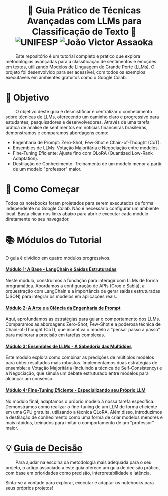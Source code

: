 <h1 align="center"> 🤖 Guia Prático de Técnicas Avançadas com LLMs para Classificação de Texto 🤖 <br>
  <img src="https://img.shields.io/badge/UNIFESP-Universidade%20Federal%20de%20S%C3%A3o%20Paulo-215a36" alt="UNIFESP">
  <img src="https://img.shields.io/badge/Jo%C3%A3o%20Assaoka,%20Lilian%20Berton-2025.1-215a36" alt="João Victor Assaoka">
</h1>

&emsp;&emsp; Este repositório é um tutorial completo e prático que explora metodologias avançadas para a classificação de sentimentos e emoções em textos, utilizando Modelos de Linguagem de Grande Porte (LLMs). O projeto foi desenvolvido para ser acessível, com todos os exemplos executáveis em ambientes gratuitos como o Google Colab.

# 🎯 Objetivo
&emsp;&emsp; O objetivo deste guia é desmistificar e centralizar o conhecimento sobre técnicas de LLMs, oferecendo um caminho claro e progressivo para estudantes, pesquisadores e desenvolvedores. Através de uma tarefa prática de análise de sentimentos em notícias financeiras brasileiras, demonstramos e comparamos abordagens como:
- Engenharia de Prompt: Zero-Shot, Few-Shot e Chain-of-Thought (CoT).
- Ensembles de LLMs: Votação Majoritária e Negociação entre modelos.
- Fine-Tuning Eficiente: Ajuste fino com QLoRA (Quantized Low-Rank Adaptation).
- Destilação de Conhecimento: Treinamento de um modelo menor a partir de um modelo "professor" maior.

# 🚀 Como Começar
Todos os notebooks foram projetados para serem executados de forma independente no Google Colab. Não é necessário configurar um ambiente local. Basta clicar nos links abaixo para abrir e executar cada módulo diretamente no seu navegador.

# 📚 Módulos do Tutorial
O guia é dividido em quatro módulos progressivos.

#### [Módulo 1: A Base - LangChain e Saídas Estruturadas](Módulo_1_LangChain_e_Saídas_Estruturadas.ipynb)
Neste módulo, construímos a fundação para interagir com LLMs de forma programática. Abordamos a configuração de APIs (Groq e Sabiá), a orquestração com LangChain e a importância de gerar saídas estruturadas (JSON) para integrar os modelos em aplicações reais.

#### [Módulo 2: A Arte e a Ciência da Engenharia de Prompt](Módulo_2_Arte_e_Ciência_da_Engenharia_de_Prompt.ipynb)
Aqui, aprofundamos as estratégias para guiar o comportamento dos LLMs. Comparamos as abordagens Zero-Shot, Few-Shot e a poderosa técnica de Chain-of-Thought (CoT), que incentiva o modelo a "pensar passo a passo" para melhorar a precisão em tarefas complexas.

#### [Módulo 3: Ensembles de LLMs - A Sabedoria das Multidões](Módulo_3_Ensembles_de_LLMs_A_Sabedoria_das_Multidões.ipynb)
Este módulo explora como combinar as predições de múltiplos modelos para obter resultados mais robustos. Implementamos duas estratégias de ensemble: a Votação Majoritária (incluindo a técnica de Self-Consistency) e a Negociação, que simula um debate estruturado entre modelos para alcançar um consenso.

#### [Módulo 4: Fine-Tuning Eficiente - Especializando seu Próprio LLM](Módulo_4_Fine_Tuning_Eficiente_Especializando_seu_Proprio_LLM.ipynb)
No módulo final, adaptamos o próprio modelo à nossa tarefa específica. Demonstramos como realizar o fine-tuning de um LLM de forma eficiente em uma GPU gratuita, utilizando a técnica QLoRA. Além disso, introduzimos a destilação de conhecimento como uma forma de criar modelos menores e mais rápidos, treinados para imitar o comportamento de um "professor" maior.

# 💡 [Guia de Decisão](Guia_de_Decisão.md)
&emsp;&emsp; Para ajudar na escolha da metodologia mais adequada para o seu projeto, o artigo associado a este guia oferece um guia de decisão prático, com base em prioridades como precisão, interpretabilidade e latência.

Sinta-se à vontade para explorar, executar e adaptar os notebooks para seus próprios projetos!